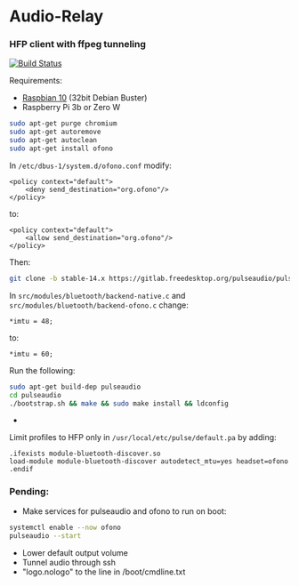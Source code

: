 # Audio-Relay

### HFP client with ffpeg tunneling

[![Build Status](https://travis-ci.org/joemccann/dillinger.svg?branch=master)](https://github.com/scripting-drafts/Audio-Relay/)

Requirements:
 - [Raspbian 10](https://downloads.raspberrypi.org/raspbian/images/raspbian-2020-02-14/2020-02-13-raspbian-buster.zip) (32bit Debian Buster)
 - Raspberry Pi 3b or Zero W 

```sh
sudo apt-get purge chromium
sudo apt-get autoremove
sudo apt-get autoclean
sudo apt-get install ofono
```

In `/etc/dbus-1/system.d/ofono.conf` modify:

    <policy context="default">
        <deny send_destination="org.ofono"/>
    </policy>

to:

    <policy context="default">
        <allow send_destination="org.ofono"/>
    </policy>

Then:
```sh
git clone -b stable-14.x https://gitlab.freedesktop.org/pulseaudio/pulseaudio.git
```

In `src/modules/bluetooth/backend-native.c` and `src/modules/bluetooth/backend-ofono.c` change:
    
    *imtu = 48;
    
to:
    
    *imtu = 60;

Run the following:
```sh
sudo apt-get build-dep pulseaudio
cd pulseaudio
./bootstrap.sh && make && sudo make install && ldconfig
```

*

Limit profiles to HFP only in `/usr/local/etc/pulse/default.pa` by adding:

    .ifexists module-bluetooth-discover.so
    load-module module-bluetooth-discover autodetect_mtu=yes headset=ofono
    .endif


### Pending:
 - Make services for pulseaudio and ofono to run on boot:
```sh
systemctl enable --now ofono
pulseaudio --start
```
 - Lower default output volume
 - Tunnel audio through ssh
 - "logo.nologo" to the line in /boot/cmdline.txt
